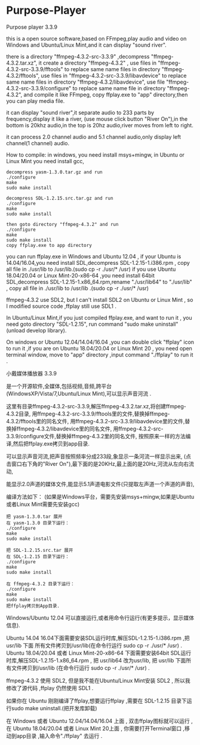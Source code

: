 # Purpose-Player

Purpose player 3.3.9

  this is a open source software,based on FFmpeg,play audio and video
on Windows and Ubuntu/Linux Mint,and it can display "sound river".

  there is a directory "ffmpeg-4.3.2-src-3.3.9" ,decompress "ffmpeg-4.3.2.tar.xz",
  it create a directory "ffmpeg-4.3.2" ,
  use files in "ffmpeg-4.3.2-src-3.3.9/fftools" to replace same name files in directory "ffmpeg-4.3.2/fftools",
  use files in "ffmpeg-4.3.2-src-3.3.9/libavdevice" to replace same name files in directory "ffmpeg-4.3.2/libavdevice",
  use file "ffmpeg-4.3.2-src-3.3.9/configure" to replace same name file in directory "ffmpeg-4.3.2",
  and compile it like FFmpeg, copy ffplay.exe to "app" directory,then you can play media file.

  it can display "sound river",it separate audio to 233 parts by frequency,display it like a river,
  (use mouse click button "River On"),in the bottom is 20khz audio,in the top is 20hz audio,river moves from left to right.

  it can process 2.0 channel audio and 5.1 channel audio,only display left channel(1 channel) audio.

  How to compile:
    in windows, you need install msys+mingw, in Ubuntu or Linux Mint you need install gcc,

    decompress yasm-1.3.0.tar.gz and run
    ./configure
    make
    sudo make install

    decompress SDL-1.2.15.src.tar.gz and run
    ./configure
    make
    sudo make install

    then goto directory "ffmpeg-4.3.2" and run 
    ./configure
    make
    sudo make install
    copy ffplay.exe to app directory

  you can run ffplay.exe in Windows and Ubuntu 12.04 ,
  if your Ubuntu is 14.04/16.04,you need install SDL,decompress SDL-1.2.15-1.i386.rpm ,
  copy all file in ./usr/lib to /usr/lib.(sudo cp -r ./usr/* /usr)
  if you use Ubuntu 18.04/20.04 or Linux Mint-20-x86-64 ,you need install 64bit SDL,decompress SDL-1.2.15-1.x86_64.rpm,rename 
  "./usr/lib64" to "./usr/lib" ,
  copy all file in ./usr/lib to /usr/lib .(sudo cp -r ./usr/* /usr)

  ffmpeg-4.3.2 use SDL2, but I can't install SDL2 on Ubuntu or Linux Mint , so I modified source code ,ffplay still use SDL1 .

  In Ubuntu/Linux Mint,if you just compiled ffplay.exe, and want to run it , you need goto directory "SDL-1.2.15",
  run command "sudo make uninstall"(unload develop library).

  On windows or Ubuntu 12.04/14.04/16.04 ,you can double click "ffplay" icon to run it ,if you are on Ubuntu 18.04/20.04 or
  Linux Mint 20 , you need open terminal window, move to "app" directory ,input command "./ffplay" to run it .

小戴媒体播放器  3.3.9

 
是一个开源软件,全媒体,包括视频,音频,跨平台(WindowsXP/Vista/7,Ubuntu/Linux Mint),可以显示声音河流 .
 
这里有目录ffmpeg-4.3.2-src-3.3.9,解压ffmpeg-4.3.2.tar.xz,将创建ffmpeg-4.3.2目录, 
    用ffmpeg-4.3.2-src-3.3.9/fftools里的文件,替换掉ffmpeg-4.3.2/fftools里的同名文件,
    用ffmpeg-4.3.2-src-3.3.9/libavdevice里的文件,替换掉ffmpeg-4.3.2/libavdevice里的同名文件,
    用ffmpeg-4.3.2-src-3.3.9/configure文件,替换掉ffmpeg-4.3.2里的同名文件,
    按照原来一样的方法编译,然后把ffplay.exe拷贝到app目录.
 
可以显示声音河流,把声音按照频率分成233段,象显示一条河流一样显示出来,
    (点击窗口右下角的"River On"),最下面的是20KHz,最上面的是20Hz,河流从左向右流动,

能显示2.0声道的媒体文件,能显示5.1声道电影文件(只提取左声道一个声道的声音),

 
编译方法如下：
(如果是Windows平台，需要先安装msys+mingw,如果是Ubuntu或者Linux Mint需要先安装gcc)
 
    把 yasm-1.3.0.tar 展开
    在 yasm-1.3.0 目录下运行：
    ./configure
    make
    sudo make install
 
    把 SDL-1.2.15.src.tar 展开
    在 SDL-1.2.15 目录下运行：
    ./configure
    make
    sudo make install
 
    在 ffmpeg-4.3.2 目录下运行：
    ./configure
    make
    sudo make install
    把ffplay拷贝到App目录.
 
Windows/Ubuntu 12.04 可以直接运行,或者用命令行运行(有更多提示，显示媒体信息).

Ubuntu 14.04 16.04下面需要安装SDL运行时库,解压SDL-1.2.15-1.i386.rpm ,把 usr/lib 下面
    所有文件拷贝到/usr/lib(在命令行运行 sudo cp -r ./usr/* /usr) .
Ubuntu 18.04/20.04 或者 Linux Mint-20-x86-64 下面需要安装64bit SDL运行时库,解压SDL-1.2.15-1.x86_64.rpm ,
    把 usr/lib64 改为usr/lib, 把 usr/lib 下面所有文件拷贝到/usr/lib
    (在命令行运行 sudo cp -r ./usr/* /usr) .

ffmpeg-4.3.2 使用 SDL2, 但是我不能在Ubuntu/Linux Mint安装 SDL2 , 所以我修改了源代码 ,ffplay 仍然使用 SDL1 .

如果你在 Ubuntu 刚刚编译了ffplay,想要运行ffplay ,需要在 SDL-1.2.15 目录下运行sudo make uninstall.(把开发库卸载)

在 Windows 或者 Ubuntu 12.04/14.04/16.04 上面 , 双击ffplay图标就可以运行 ,在 Ubuntu 18.04/20.04 或者 Linux Mint 20上面 ,
    你需要打开Terminal窗口 ,移动到app目录 ,输入命令"./ffplay" 去运行 .

